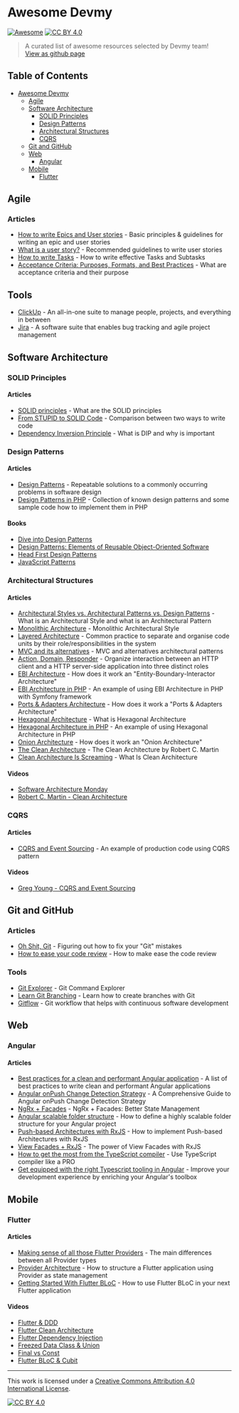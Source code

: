 # Awesome Devmy 
[![Awesome](https://cdn.rawgit.com/sindresorhus/awesome/d7305f38d29fed78fa85652e3a63e154dd8e8829/media/badge.svg)](https://github.com/sindresorhus/awesome#readme) [![CC BY 4.0][cc-by-shield]][cc-by]
> A curated list of awesome resources selected by Devmy team!  
[View as github page](https://acadevmy.github.io/awesome-devmy/)

## Table of Contents
- [Awesome Devmy](#awesome-devmy)
    - [Agile](#agile)
    - [Software Architecture](#software-architecture)
        - [SOLID Principles](#solid-principles)
        - [Design Patterns](#design-patterns)
        - [Architectural Structures](#architectural-structures)
        - [CQRS](#cqrs)
    - [Git and GitHub](#git-and-github)
    - [Web](#web)
      - [Angular](#angular)
    - [Mobile](#mobile)
        - [Flutter](#flutter)

## Agile
### Articles
- [How to write Epics and User stories](https://productcoalition.com/how-to-write-epics-and-user-stories-best-practice-1de5b983900) - Basic principles & guidelines for writing an epic and user stories
- [What is a user story?](https://www.mountaingoatsoftware.com/agile/user-stories#:~:text=User%20stories%20are%20short%2C%20simple,so%20that%20.) - Recommended guidelines to write user stories
- [How to write Tasks](https://medium.com/agile-it/composing-meaningful-tasks-c1ca51064c1a) - How to write effective Tasks and Subtasks
- [Acceptance Criteria: Purposes, Formats, and Best Practices](https://www.altexsoft.com/blog/business/acceptance-criteria-purposes-formats-and-best-practices) - What are acceptance criteria and their purpose
## Tools
- [ClickUp](https://app.clickup.com) - An all-in-one suite to manage people, projects, and everything in between
- [Jira](https://www.atlassian.com/software/jira) - A software suite that enables bug tracking and agile project management

## Software Architecture
### SOLID Principles
#### Articles
- [SOLID principles](https://hackernoon.com/solid-principles-530b2cc2badf) - What are the SOLID principles
- [From STUPID to SOLID Code](https://hackernoon.com/solid-principles-530b2cc2badf) - Comparison between two ways to write code
- [Dependency Inversion Principle](https://www.oodesign.com/dependency-inversion-principle.html) - What is DIP and why is important

### Design Patterns
#### Articles
- [Design Patterns](https://sourcemaking.com/design_patterns) - Repeatable solutions to a commonly occurring problems in software design
- [Design Patterns in PHP](https://designpatternsphp.readthedocs.io/en/latest/README.html) - Collection of known design patterns and some sample code how to implement them in PHP
#### Books
- [Dive into Design Patterns](https://sourcemaking.com/design-patterns-ebook)
- [Design Patterns: Elements of Reusable Object-Oriented Software](https://www.amazon.it/dp/0201633612/ref=cm_sw_em_r_mt_dp_2rZ6Fb6SHEAWE)
- [Head First Design Patterns](https://www.amazon.it/dp/0596007124/ref=cm_sw_em_r_mt_dp_8rZ6FbJFGRMFD)
- [JavaScript Patterns](https://www.amazon.it/dp/B0046RERXE/ref=cm_sw_em_r_mt_dp_nsZ6FbNPCMS0R)

### Architectural Structures
#### Articles
- [Architectural Styles vs. Architectural Patterns vs. Design Patterns](https://herbertograca.com/2017/07/28/architectural-styles-vs-architectural-patterns-vs-design-patterns) - What is an Architectural Style and what is an Architectural Pattern
- [Monolithic Architecture](https://herbertograca.com/2017/07/31/monolithic-architecture) - Monolithic Architectural Style
- [Layered Architecture](https://herbertograca.com/2017/08/03/layered-architecture) - Common practice to separate and organise code units by their role/responsibilities in the system
- [MVC and its alternatives](https://herbertograca.com/2017/08/17/mvc-and-its-variants) - MVC and alternatives architectural patterns
- [Action, Domain, Responder](https://pmjones.io/adr) - Organize interaction between an HTTP client and a HTTP server-side application into three distinct roles
- [EBI Architecture](https://herbertograca.com/2017/08/24/ebi-architecture) - How does it work an "Entity-Boundary-Interactor Architecture"
- [EBI Architecture in PHP](https://beberlei.de/2012/08/13/oop_business_applications_entity_boundary_interactor.html) - An example of using EBI Architecture in PHP with Symfony framework
- [Ports & Adapters Architecture](https://herbertograca.com/2017/09/14/ports-adapters-architecture) - How does it work a "Ports & Adapters Architecture"
- [Hexagonal Architecture](https://culttt.com/2014/12/31/hexagonal-architecture) - What is Hexagonal Architecture
- [Hexagonal Architecture in PHP](https://fideloper.com/hexagonal-architecture) - An example of using Hexagonal Architecture in PHP
- [Onion Architecture](https://herbertograca.com/2017/09/21/onion-architecture) - How does it work an "Onion Architecture"
- [The Clean Architecture](https://blog.cleancoder.com/uncle-bob/2012/08/13/the-clean-architecture.html) - The Clean Architecture by Robert C. Martin
- [Clean Architecture Is Screaming](https://dzone.com/articles/clean-architecture-is-screaming) - What Is Clean Architecture
#### Videos
- [Software Architecture Monday](https://www.youtube.com/playlist?list=PLdsOZAx8I5umhnn5LLTNJbFgwA3xbycar)
- [Robert C. Martin - Clean Architecture](https://www.youtube.com/watch?v=Nltqi7ODZTM&feature)

### CQRS
#### Articles
- [CQRS and Event Sourcing](https://www.flowing.it/blog/cqrs-e-event-sourcing-il-nostro-primo-progetto-andato-in-produzione-parte-1-write-side) - An example of production code using CQRS pattern
#### Videos
- [Greg Young - CQRS and Event Sourcing](https://www.youtube.com/watch?v=JHGkaShoyNs&ab)

## Git and GitHub
### Articles
- [Oh Shit, Git](https://ohshitgit.com) - Figuring out how to fix your "Git" mistakes
- [How to ease your code review](https://medium.com/gogovan-technology/how-to-ease-your-code-review-2254baa867b6) - How to make ease the code review
### Tools
- [Git Explorer](https://gitexplorer.com) - Git Command Explorer
- [Learn Git Branching](https://learngitbranching.js.org) - Learn how to create branches with Git
- [Gitflow](https://www.atlassian.com/git/tutorials/comparing-workflows/gitflow-workflow) - Git workflow that helps with continuous software development

## Web
### Angular
#### Articles
- [Best practices for a clean and performant Angular application](https://www.freecodecamp.org/news/best-practices-for-a-clean-and-performant-angular-application-288e7b39eb6f) - A list of best practices to write clean and performant Angular applications
- [Angular onPush Change Detection Strategy](https://netbasal.com/a-comprehensive-guide-to-angular-onpush-change-detection-strategy-5bac493074a4) - A Comprehensive Guide to Angular onPush Change Detection Strategy
- [NgRx + Facades](https://thomasburlesonia.medium.com/ngrx-facades-better-state-management-82a04b9a1e39) - NgRx + Facades: Better State Management
- [Angular scalable folder structure](https://itnext.io/choosing-a-highly-scalable-folder-structure-in-angular-d987de65ec7) - How to define a highly scalable folder structure for your Angular project
- [Push-based Architectures with RxJS](https://thomasburlesonia.medium.com/push-based-architectures-with-rxjs-81b327d7c32d) - How to implement Push-based Architectures with RxJS
- [View Facades + RxJS](https://medium.com/angular-in-depth/angular-you-may-not-need-ngrx-e80546cc56ee) - The power of View Facades with RxJS
- [How to get the most from the TypeScript compiler](https://levelup.gitconnected.com/how-to-get-the-most-from-the-typescript-compiler-angular-aae7fb53e0cf) - Use TypeScript compiler like a PRO
- [Get equipped with the right Typescript tooling in Angular](https://levelup.gitconnected.com/get-equipped-with-the-right-typescript-tooling-angular-6f789e222b30) - Improve your development experience by enriching your Angular's toolbox

## Mobile
### Flutter
#### Articles
- [Making sense of all those Flutter Providers](https://medium.com/flutter-community/making-sense-all-of-those-flutter-providers-e842e18f45dd) - The main differences between all Provider types
- [Provider Architecture](https://www.filledstacks.com/post/flutter-architecture-my-provider-implementation-guide) - How to structure a Flutter application using Provider as state management
- [Getting Started With Flutter BLoC](https://www.netguru.com/codestories/flutter-bloc) - How to use Flutter BLoC in your next Flutter application
#### Videos
- [Flutter & DDD](https://www.youtube.com/watch?v=RMiN59x3uH0&list=PLB6lc7nQ1n4iS5p-IezFFgqP6YvAJy84U)
- [Flutter Clean Architecture](https://www.youtube.com/watch?v=KjE2IDphA_U&list=PLB6lc7nQ1n4iYGE_khpXRdJkJEp9WOech)
- [Flutter Dependency Injection](https://www.youtube.com/watch?v=KNcP8z0hWqs)
- [Freezed Data Class & Union](https://www.youtube.com/watch?v=ApvMmTrBaFI)
- [Final vs Const](https://www.youtube.com/watch?v=B1fIqdqwWw8&)
- [Flutter BLoC & Cubit](https://www.youtube.com/watch?v=y564ETOCog8)

---
This work is licensed under a [Creative Commons Attribution 4.0 International License][cc-by].

[![CC BY 4.0][cc-by-image]][cc-by]

[cc-by]: http://creativecommons.org/licenses/by/4.0/
[cc-by-image]: https://i.creativecommons.org/l/by/4.0/88x31.png
[cc-by-shield]: https://img.shields.io/badge/License-CC%20BY%204.0-lightgrey.svg
